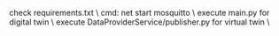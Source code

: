 check requirements.txt \\
cmd: net start mosquitto \\
execute main.py for digital twin \\
execute DataProviderService/publisher.py for virtual twin \\
